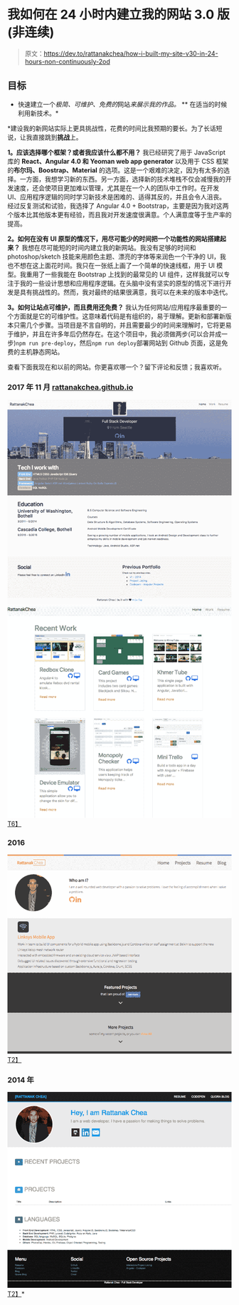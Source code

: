 # 我如何在 24 小时内建立我的网站 3.0 版(非连续)

> 原文：<https://dev.to/rattanakchea/how-i-built-my-site-v30-in-24-hours-non-continuously-2od>

## 目标

*   快速建立一个*极简、可维护、免费的*网站*来展示我的作品。*
**   在适当的时候利用新技术。*

 *建设我的新网站实际上更具挑战性，花费的时间比我预期的要长。为了长话短说，让我直接跳到**挑战**上。

**1。应该选择哪个框架？或者我应该什么都不用？**
我已经研究了用于 JavaScript 库的 **React、Angular 4.0 和 Yeoman web app generator** 以及用于 CSS 框架的**布尔玛、Boostrap、Material** 的选项。这是一个艰难的决定，因为有太多的选择。一方面，我想学习新的东西。另一方面，选择新的技术堆栈不仅会减慢我的开发速度，还会使项目更加难以管理，尤其是在一个人的团队中工作时。在开发 UI、应用程序逻辑的同时学习新技术是困难的、适得其反的，并且会令人沮丧。经过反复测试和试验，我选择了 Angular 4.0 + Bootstrap，主要是因为我对这两个版本比其他版本更有经验，而且我对开发速度很满意。个人满意度等于生产率的提高。

**2。如何在没有 UI 原型的情况下，用尽可能少的时间把一个功能性的网站搭建起来？**
我想在尽可能短的时间内建立我的新网站。我没有足够的时间和 photoshop/sketch 技能来用颜色主题、漂亮的字体等来润色一个干净的 UI，我也不想在这上面花时间。我只在一张纸上画了一个简单的快速线框，用于 UI 模型。我重用了一些我能在 Bootstrap 上找到的最常见的 UI 组件，这样我就可以专注于我的一些设计思想和应用程序逻辑。在头脑中没有坚实的原型的情况下进行开发是具有挑战性的。然而，我对最终的结果很满意，我可以在未来的版本中迭代。

**3。如何让站点可维护，而且费用还免费？**
我认为任何网站/应用程序最重要的一个方面就是它的可维护性。这意味着代码是有组织的，易于理解。更新和部署新版本只需几个步骤。当项目是不言自明的，并且需要最少的时间来理解时，它将更易于维护，并且在许多年后仍然存在。在这个项目中，我必须做两步(可以合并成一步)`npm run pre-deploy`，然后`npm run deploy`部署网站到 Github 页面，这是免费的主机静态网站。

查看下面我现在和以前的网站。你更喜欢哪一个？留下评论和反馈；我喜欢听。

### 2017 年 11 月 [rattanakchea.github.io](https://rattanakchea.github.io)

[![porfolio 2017](img/17dc5eec55d7d152487c221d6d398601.png)](https://res.cloudinary.com/practicaldev/image/fetch/s--ZuhxTRK2--/c_limit%2Cf_auto%2Cfl_progressive%2Cq_auto%2Cw_880/https://raw.githubusercontent.com/rattanakchea/rattanakchea.github.io/dev/src/assets/portfolio2017.png)
[![porfolio 2017-work](img/2022510a566095bb93fdecbd4d3ec337.png)T6】](https://res.cloudinary.com/practicaldev/image/fetch/s--XERh3okF--/c_limit%2Cf_auto%2Cfl_progressive%2Cq_auto%2Cw_880/https://raw.githubusercontent.com/rattanakchea/rattanakchea.github.io/dev/src/assets/portfolio2017-2.png)

### 2016

[![porfolio 2016](img/9b6d16af4aaabfe9b835a4e2e33f77de.png)T2】](https://res.cloudinary.com/practicaldev/image/fetch/s--y9ti7wNO--/c_limit%2Cf_auto%2Cfl_progressive%2Cq_auto%2Cw_880/https://raw.githubusercontent.com/rattanakchea/rattanakchea.github.io/dev/src/assets/portfolio2016.png)

### 2014 年

[![porfolio 2014](img/9cf987a2e9c8758264e267801f999776.png)T2】](https://res.cloudinary.com/practicaldev/image/fetch/s--EpqMh0xl--/c_limit%2Cf_auto%2Cfl_progressive%2Cq_auto%2Cw_880/https://raw.githubusercontent.com/rattanakchea/rattanakchea.github.io/dev/src/assets/portfolio2014.png)*